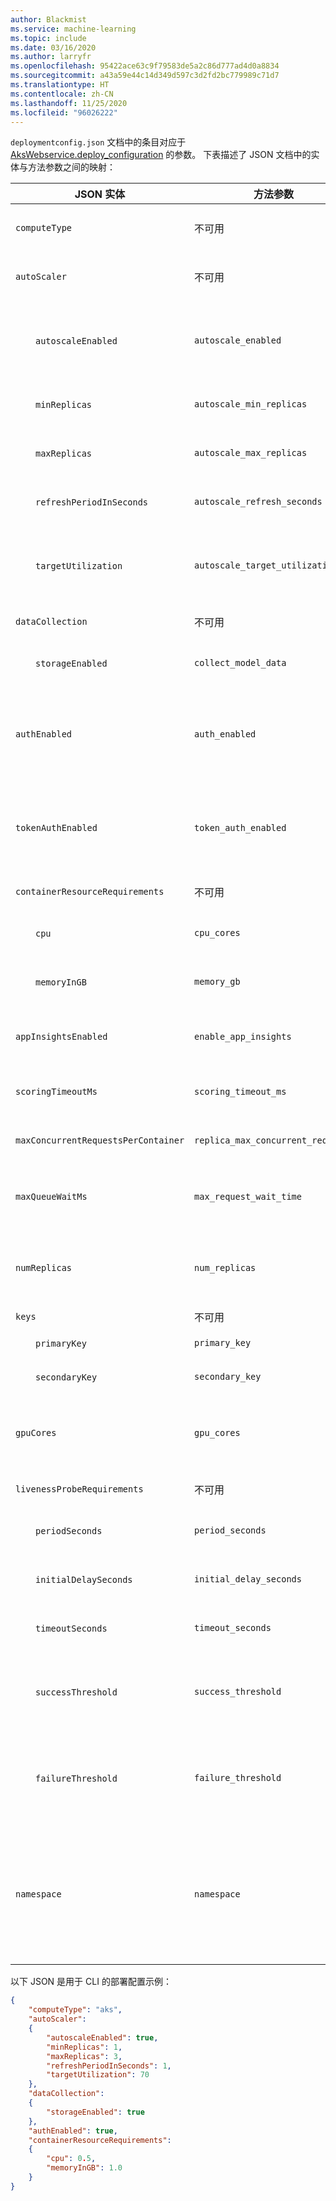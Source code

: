 ```yaml
---
author: Blackmist
ms.service: machine-learning
ms.topic: include
ms.date: 03/16/2020
ms.author: larryfr
ms.openlocfilehash: 95422ace63c9f79583de5a2c86d777ad4d0a8834
ms.sourcegitcommit: a43a59e44c14d349d597c3d2fd2bc779989c71d7
ms.translationtype: HT
ms.contentlocale: zh-CN
ms.lasthandoff: 11/25/2020
ms.locfileid: "96026222"
---
```

`deploymentconfig.json` 文档中的条目对应于 [AksWebservice.deploy_configuration](/python/api/azureml-core/azureml.core.webservice.aks.aksservicedeploymentconfiguration?view=azure-ml-py) 的参数。 下表描述了 JSON 文档中的实体与方法参数之间的映射：

| JSON 实体 | 方法参数 | 说明 |
| ----- | ----- | ----- |
| `computeType` | 不可用 | 计算目标。 对于 AKS，此值必须为 `aks`。 |
| `autoScaler` | 不可用 | 包含自动缩放的配置元素。 请参阅自动缩放程序表。 |
| &emsp;&emsp;`autoscaleEnabled` | `autoscale_enabled` | 是否为 Web 服务启用自动缩放。 如果 `numReplicas` = `0`，则为 `True`；否则为 `False`。 |
| &emsp;&emsp;`minReplicas` | `autoscale_min_replicas` | 自动缩放此 Web 服务时可使用的容器的最小数目。 默认值为 `1`。 |
| &emsp;&emsp;`maxReplicas` | `autoscale_max_replicas` | 自动缩放此 Web 服务时可使用的容器的最大数目。 默认值为 `10`。 |
| &emsp;&emsp;`refreshPeriodInSeconds` | `autoscale_refresh_seconds` | 自动缩放程序尝试缩放此 Web 服务的频率。 默认值为 `1`。 |
| &emsp;&emsp;`targetUtilization` | `autoscale_target_utilization` | 自动缩放程序应尝试维持的此 Web 服务的目标利用率（以低于 100 的百分比表示）。 默认值为 `70`。 |
| `dataCollection` | 不可用 | 包含数据集合的配置元素。 |
| &emsp;&emsp;`storageEnabled` | `collect_model_data` | 是否为 Web 服务启用模型数据收集。 默认值为 `False`。 |
| `authEnabled` | `auth_enabled` | 是否为 Web 服务启用密钥身份验证。 `tokenAuthEnabled` 和 `authEnabled` 均不能为 `True`。 默认值为 `True`。 |
| `tokenAuthEnabled` | `token_auth_enabled` | 是否为 Web 服务启用令牌身份验证。 `tokenAuthEnabled` 和 `authEnabled` 均不能为 `True`。 默认值为 `False`。 |
| `containerResourceRequirements` | 不可用 | CPU 和内存实体的容器。 |
| &emsp;&emsp;`cpu` | `cpu_cores` | 要分配给此 Web 服务的 CPU 核心数。 默认值为 `0.1` |
| &emsp;&emsp;`memoryInGB` | `memory_gb` | 为此 Web 服务分配的内存量 (GB)。 默认值为 `0.5` |
| `appInsightsEnabled` | `enable_app_insights` | 是否为 Web 服务启用 Application Insights 日志记录。 默认值为 `False`。 |
| `scoringTimeoutMs` | `scoring_timeout_ms` | 对 Web 服务调用的评分强制执行的超时时间。 默认值为 `60000`。 |
| `maxConcurrentRequestsPerContainer` | `replica_max_concurrent_requests` | 此 Web 服务每个节点的最大并发请求数。 默认值为 `1`。 |
| `maxQueueWaitMs` | `max_request_wait_time` | 在返回 503 错误之前，请求在队列中停留的最长时间（毫秒）。 默认值为 `500`。 |
| `numReplicas` | `num_replicas` | 要分配给此 Web 服务的容器数量。 没有默认值。 如果未设置此参数，则默认启用自动缩放程序。 |
| `keys` | 不可用 | 包含密钥的配置元素。 |
| &emsp;&emsp;`primaryKey` | `primary_key` | 要用于此 Web 服务的主要身份验证密钥 |
| &emsp;&emsp;`secondaryKey` | `secondary_key` | 要用于此 Web 服务的辅助身份验证密钥 |
| `gpuCores` | `gpu_cores` | 为此 Webservice 分配的 GPU 内核（每个容器的副本）数。 默认值为 1。 仅支持整数值。 |
| `livenessProbeRequirements` | 不可用 | 包含运行情况探测要求的配置元素。 |
| &emsp;&emsp;`periodSeconds` | `period_seconds` | 执行运行情况探测的频率（秒）。 默认值为 10 秒。 最小值为 1。 |
| &emsp;&emsp;`initialDelaySeconds` | `initial_delay_seconds` | 启动容器后，启动运行情况探测前的秒数。 默认值为 310 |
| &emsp;&emsp;`timeoutSeconds` | `timeout_seconds` | 运行情况探测超时前等待的秒数。默认值为 2 秒。 最小值为 1 |
| &emsp;&emsp;`successThreshold` | `success_threshold` | 运行情况探测失败后，将其视为成功所需的最小连续成功次数。 默认值为 1。 最小值为 1。 |
| &emsp;&emsp;`failureThreshold` | `failure_threshold` | 当 Pod 启动而运行情况探测失败时，Kubernetes 将尝试 failureThreshold 次才会放弃。 默认值为 3。 最小值为 1。 |
| `namespace` | `namespace` | 将 Web 服务部署到的 Kubernetes 命名空间。 最多 63 个字符，可使用小写字母数字字符（“a”-“z”，“0”-“9”）和连字符（“-”）。 第一个和最后一个字符不能为连字符。 |

以下 JSON 是用于 CLI 的部署配置示例：

```json
{
    "computeType": "aks",
    "autoScaler":
    {
        "autoscaleEnabled": true,
        "minReplicas": 1,
        "maxReplicas": 3,
        "refreshPeriodInSeconds": 1,
        "targetUtilization": 70
    },
    "dataCollection":
    {
        "storageEnabled": true
    },
    "authEnabled": true,
    "containerResourceRequirements":
    {
        "cpu": 0.5,
        "memoryInGB": 1.0
    }
}
```